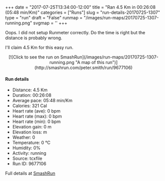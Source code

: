 +++
date = "2017-07-25T13:34:00-12:00"
title = "Ran 4.5 Km in 00:26:08 (05:48 min/Km)"
categories = ["Runs"]
slug = "run-details-20170725-1307"
type = "run"
draft = "False"
runmap = "/images/run-maps/20170725-1307-running.png"
svgmap = '<polyline points="">'
+++

Oops. I did not setup Runmeter correctly. Do the time is right but the distance is probably wrong. 

I'll claim 4.5 Km for this easy run. 

<!--more-->

<center>
[![Click to see the run on SmashRun](/images/run-maps/20170725-1307-running.png "A map of this run")](http://smashrun.com/peter.smith/run/9677106)
</center>

#### Run details

* Distance: 4.5 Km
* Duration: 00:26:08
* Average pace: 05:48 min/Km
* Calories: 321 Cal
* Heart rate (ave): 0 bpm
* Heart rate (max): 0 bpm
* Heart rate (min): 0 bpm
* Elevation gain: 0 m
* Elevation loss:  m
* Weather: 0
* Temperature: 0 &deg;C
* Humidity: 0%
* Activity: running
* Source: tcxfile
* Run ID: 9677106

Full details at [SmashRun](http://smashrun.com/peter.smith/run/9677106)